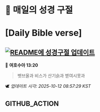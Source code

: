 # 🙏 매일의 성경 구절
# [Daily Bible verse]
## [![README에 성경구절 업데이트](https://github.com/DONGSUKA/first_test/actions/workflows/update-readme-bible.yml/badge.svg)](https://github.com/DONGSUKA/first_test/actions/workflows/update-readme-bible.yml)
<!-- START_BIBLE_VERSE -->
📖 **여호수아 13:20**
> 벳브올과 비스가 산기슭과 벧여시못과

🕊️ _업데이트 시각: 2025-10-12 08:57:29 KST_
  <!-- END_BIBLE_VERSE -->
## GITHUB_ACTION
